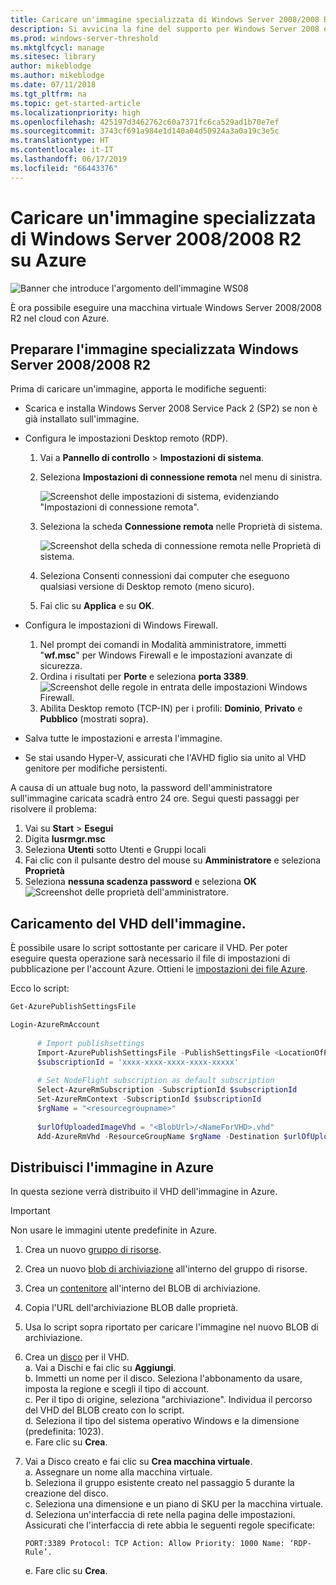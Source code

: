 ```yaml
---
title: Caricare un'immagine specializzata di Windows Server 2008/2008 R2 su Azure
description: Si avvicina la fine del supporto per Windows Server 2008 e Windows Server 2008 R2. Scopri come effettuare la rilocazione ad Azure eseguendo l'hosting di Windows Server nel cloud.
ms.prod: windows-server-threshold
ms.mktglfcycl: manage
ms.sitesec: library
author: mikeblodge
ms.author: mikeblodge
ms.date: 07/11/2018
ms.tgt_pltfrm: na
ms.topic: get-started-article
ms.localizationpriority: high
ms.openlocfilehash: 425197d3462762c60a7371fc6ca529ad1b70e7ef
ms.sourcegitcommit: 3743cf691a984e1d140a04d50924a3a0a19c3e5c
ms.translationtype: HT
ms.contentlocale: it-IT
ms.lasthandoff: 06/17/2019
ms.locfileid: "66443376"
---
```

# <a name="upload-a-windows-server-20082008-r2-specialized-image-to-azure"></a>Caricare un'immagine specializzata di Windows Server 2008/2008 R2 su Azure 

![Banner che introduce l'argomento dell'immagine WS08](media/WS08-image-banner-large.png)

È ora possibile eseguire una macchina virtuale Windows Server 2008/2008 R2 nel cloud con Azure. 

## <a name="prep-the-windows-server-20082008-r2-specialized-image"></a>Preparare l'immagine specializzata Windows Server 2008/2008 R2
Prima di caricare un'immagine, apporta le modifiche seguenti:

- Scarica e installa Windows Server 2008 Service Pack 2 (SP2) se non è già installato sull'immagine.

- Configura le impostazioni Desktop remoto (RDP).
  1. Vai a **Pannello di controllo** > **Impostazioni di sistema**.   
  2. Seleziona **Impostazioni di connessione remota** nel menu di sinistra.

     ![Screenshot delle impostazioni di sistema, evidenziando "Impostazioni di connessione remota".](media/1a_remote_settings.png)

  3. Seleziona la scheda **Connessione remota** nelle Proprietà di sistema.   

     ![Screenshot della scheda di connessione remota nelle Proprietà di sistema.](media/2c_sysprops.png)

  4. Seleziona Consenti connessioni dai computer che eseguono qualsiasi versione di Desktop remoto (meno sicuro).   
  5. Fai clic su **Applica** e su **OK**.
- Configura le impostazioni di Windows Firewall.   
   1. Nel prompt dei comandi in Modalità amministratore, immetti "**wf.msc**" per Windows Firewall e le impostazioni avanzate di sicurezza.   
   2. Ordina i risultati per **Porte** e seleziona **porta 3389**.   
     ![Screenshot delle regole in entrata delle impostazioni Windows Firewall.](media/3b_inboundrules.png)   
   3. Abilita Desktop remoto (TCP-IN) per i profili: **Dominio**, **Privato** e **Pubblico** (mostrati sopra).

- Salva tutte le impostazioni e arresta l'immagine.   
- Se stai usando Hyper-V, assicurati che l'AVHD figlio sia unito al VHD genitore per modifiche persistenti.

A causa di un attuale bug noto, la password dell'amministratore sull'immagine caricata scadrà entro 24 ore. Segui questi passaggi per risolvere il problema: 

1. Vai su **Start** > **Esegui**
2. Digita **lusrmgr.msc**
3. Seleziona **Utenti** sotto Utenti e Gruppi locali
4. Fai clic con il pulsante destro del mouse su **Amministratore** e seleziona **Proprietà**
5. Seleziona **nessuna scadenza password** e seleziona **OK**
![Screenshot delle proprietà dell'amministratore.](media/6_adminprops.png)

## <a name="uploading-the-image-vhd"></a>Caricamento del VHD dell'immagine.
È possibile usare lo script sottostante per caricare il VHD. Per poter eseguire questa operazione sarà necessario il file di impostazioni di pubblicazione per l'account Azure. Ottieni le [impostazioni dei file Azure](https://azure.microsoft.com/downloads/).

Ecco lo script:

```powershell
Get-AzurePublishSettingsFile 

Login-AzureRmAccount
 
      # Import publishsettings
      Import-AzurePublishSettingsFile -PublishSettingsFile <LocationOfPublishingFile>
      $subscriptionId = 'xxxx-xxxx-xxxx-xxxx-xxxxx'
 
      # Set NodeFlight subscription as default subscription
      Select-AzureRmSubscription -SubscriptionId $subscriptionId
      Set-AzureRmContext -SubscriptionId $subscriptionId
      $rgName = "<resourcegroupname>"
    
      $urlOfUploadedImageVhd = "<BlobUrl>/<NameForVHD>.vhd"
      Add-AzureRmVhd -ResourceGroupName $rgName -Destination $urlOfUploadedImageVhd -LocalFilePath "<FilePath>"  
```
## <a name="deploy-the-image-in-azure"></a>Distribuisci l'immagine in Azure
In questa sezione verrà distribuito il VHD dell'immagine in Azure. 

> [!IMPORTANT]
> Non usare le immagini utente predefinite in Azure.

1.  Crea un nuovo [gruppo di risorse](https://docs.microsoft.com/rest/api/resources/resourcegroups/createorupdate). 
2.  Crea un nuovo [blob di archiviazione](https://docs.microsoft.com/rest/api/storageservices/put-blob) all'interno del gruppo di risorse.
3.  Crea un [contenitore](https://docs.microsoft.com/rest/api/storageservices/create-container) all'interno del BLOB di archiviazione.
4.  Copia l'URL dell'archiviazione BLOB dalle proprietà.
5.  Usa lo script sopra riportato per caricare l'immagine nel nuovo BLOB di archiviazione.
6.  Crea un [disco](https://docs.microsoft.com/azure/virtual-machines/windows/prepare-for-upload-vhd-image) per il VHD.   
     a. Vai a Dischi e fai clic su **Aggiungi**.  
     b. Immetti un nome per il disco. Seleziona l'abbonamento da usare, imposta la regione e scegli il tipo di account.   
     c. Per il tipo di origine, seleziona "archiviazione". Individua il percorso del VHD del BLOB creato con lo script.  
     d. Seleziona il tipo del sistema operativo Windows e la dimensione (predefinita: 1023).   
     e. Fare clic su **Crea**.   

7.  Vai a Disco creato e fai clic su **Crea macchina virtuale**.   
     a. Assegnare un nome alla macchina virtuale.   
     b. Seleziona il gruppo esistente creato nel passaggio 5 durante la creazione del disco.   
     c. Seleziona una dimensione e un piano di SKU per la macchina virtuale.   
     d. Seleziona un'interfaccia di rete nella pagina delle impostazioni. Assicurati che l'interfaccia di rete abbia le seguenti regole specificate:
 
        PORT:3389 Protocol: TCP Action: Allow Priority: 1000 Name: ‘RDP-Rule’.   
     e. Fare clic su **Crea**.




